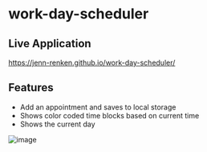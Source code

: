 # work-day-scheduler

## Live Application 
https://jenn-renken.github.io/work-day-scheduler/

## Features
- Add an appointment and saves to local storage
- Shows color coded time blocks based on current time
- Shows the current day

![image](https://user-images.githubusercontent.com/88343948/134577308-8a80a325-42e4-471a-8e3f-f9dbf8996fc4.png)
